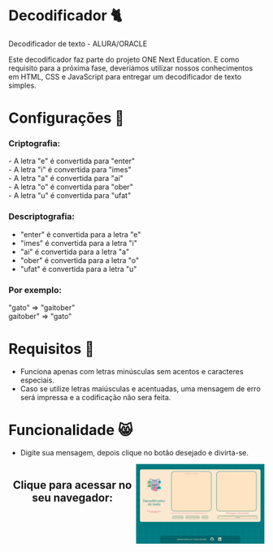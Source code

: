 # Decodificador 🐈
Decodificador de texto - ALURA/ORACLE

Este decodificador faz parte do projeto ONE Next Education. E como requisito para a próxima fase, deveriámos utilizar nossos conhecimentos em HTML, CSS e JavaScript para entregar um decodificador de texto simples.


# Configurações 💌

<h3> Criptografia: </h3>
- A letra "e" é convertida para "enter" </br>
- A letra "i" é convertida para "imes" </br>
- A letra "a" é convertida para "ai" </br>
- A letra "o" é convertida para "ober" </br>
- A letra "u" é convertida para "ufat"


<h3>Descriptografia: </h3>

- "enter" é convertida para a letra "e" </br>
- "imes" é convertida para a letra "i" </br>
- "ai" é convertida para a letra "a" </br>
- "ober" é convertida para a letra "o" </br>
- "ufat" é convertida para a letra "u"</br>

<h3>Por exemplo:</h3>
"gato" => "gaitober" </br>
gaitober" => "gato"

 # Requisitos 🐾 
 
- Funciona apenas com letras minúsculas sem acentos e caracteres especiais.
- Caso se utilize letras maiúsculas e acentuadas, uma mensagem de erro será impressa e a codificação não sera feita.

# Funcionalidade 😸

 - Digite sua mensagem, depois clique no botão desejado e divirta-se. 

<div align = "center" style = "display:flex">
 <h2>Clique para acessar no seu navegador:</h2>
 <a href="https://decodificador-de-texto-woad.vercel.app/"><img width = "400"   alt="site" src="site.png"></a>
</div>



